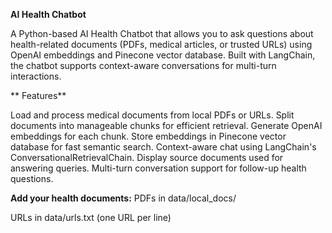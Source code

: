 **AI Health Chatbot**

A Python-based AI Health Chatbot that allows you to ask questions about health-related documents (PDFs, medical articles, or trusted URLs) using OpenAI embeddings and Pinecone vector database. Built with LangChain, the chatbot supports context-aware conversations for multi-turn interactions.

** Features**

Load and process medical documents from local PDFs or URLs.
Split documents into manageable chunks for efficient retrieval.
Generate OpenAI embeddings for each chunk.
Store embeddings in Pinecone vector database for fast semantic search.
Context-aware chat using LangChain's ConversationalRetrievalChain.
Display source documents used for answering queries.
Multi-turn conversation support for follow-up health questions.


**Add your health documents:**
 PDFs in data/local_docs/
 
 URLs in data/urls.txt (one URL per line)
